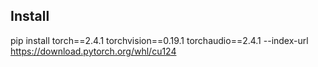## Install 

<!-- pip3 install torch torchvision torchaudio --index-url https://download.pytorch.org/whl/cu124 -->

pip install torch==2.4.1 torchvision==0.19.1 torchaudio==2.4.1 --index-url https://download.pytorch.org/whl/cu124
